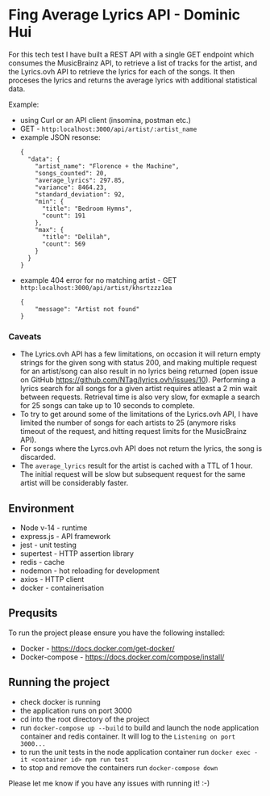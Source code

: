 # Fing Average Lyrics API - Dominic Hui

For this tech test I have built a REST API with a single GET endpoint which consumes the MusicBrainz API, to retrieve a list of tracks for the artist, and the Lyrics.ovh API to retrieve the lyrics for each of the songs. It then proceses the lyrics and returns the average lyrics with additional statistical data.

Example:
-  using Curl or an API client (insomina, postman etc.)
-  GET - `http:localhost:3000/api/artist/:artist_name`
-  example JSON resonse:
    ```
    {
      "data": {
        "artist_name": "Florence + the Machine",
        "songs_counted": 20,
        "average_lyrics": 297.85,
        "variance": 8464.23,
        "standard_deviation": 92,
        "min": {
          "title": "Bedroom Hymns",
          "count": 191
        },
        "max": {
          "title": "Delilah",
          "count": 569
        }
      }
    }
    ```
- example 404 error for no matching artist - GET `http:localhost:3000/api/artist/khsrtzzz1ea`
    ```
    {
        "message": "Artist not found"
    }
    ```
### Caveats
- The Lyrics.ovh API has a few limitations, on occasion it will return empty strings for the given song with status 200, and making multiple request for an artist/song can also result in no lyrics being returned (open issue on GitHub https://github.com/NTag/lyrics.ovh/issues/10). Performing a lyrics search for all songs for a given artist requires atleast a 2 min wait between requests. Retrieval time is also very slow, for exmaple a search for 25 songs can take up to 10 seconds to complete. 
- To try to get around some of the limitations of the Lyrics.ovh API, I have limited the number of songs for each artists to 25 (anymore risks timeout of the request, and hitting request limits for the MusicBrainz API).
- For songs where the Lyrcs.ovh API does not return the lyrics, the song is discarded.
- The `average_lyrics` result for the artist is cached with a TTL of 1 hour. The initial request will be slow but subsequent request for the same artist will be considerably faster.

## Environment
- Node v-14 - runtime
- express.js - API framework
- jest - unit testing
- supertest - HTTP assertion library
- redis - cache
- nodemon - hot reloading for development
- axios - HTTP client
- docker - containerisation

## Prequsits 
To run the project please ensure you have the following installed:
- Docker - https://docs.docker.com/get-docker/
- Docker-compose - https://docs.docker.com/compose/install/

## Running the project
- check docker is running
- the application runs on port 3000
- cd into the root directory of the project
- run `docker-compose up --build` to build and launch the node application container and redis container. It will log to the `Listening on port 3000...`
- to run the unit tests in the node application container run `docker exec -it <container id> npm run test`
- to stop and remove the containers run `docker-compose down`

Please let me know if you have any issues with running it! :-)
